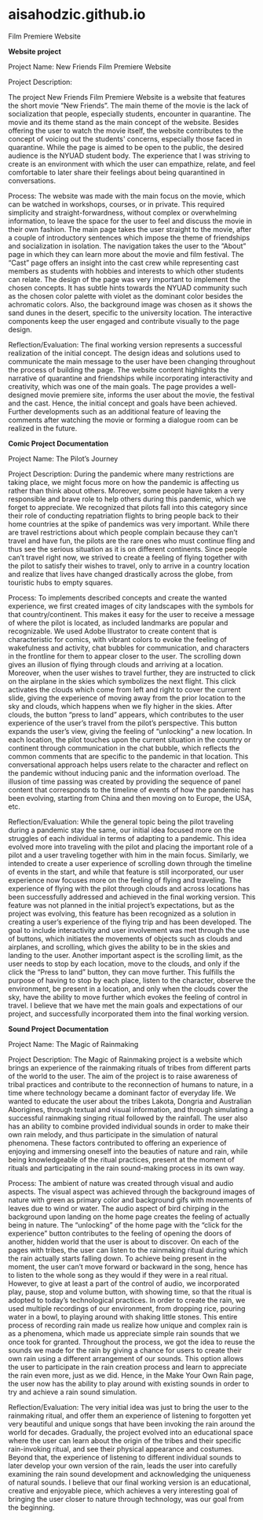 # aisahodzic.github.io
Film Premiere Website

<b>Website project</b>

Project Name: New Friends Film Premiere Website

Project Description: 

The project New Friends Film Premiere Website is a website that features the short movie “New Friends”. The main theme of the movie is the lack of socialization that people, especially students, encounter in quarantine. The movie and its theme stand as the main concept of the website. Besides offering the user to watch the movie itself, the website contributes to the concept of voicing out the students' concerns, especially those faced in quarantine. While the page is aimed to be open to the public, the desired audience is the NYUAD student body. The experience that I was striving to create is an environment with which the user can empathize, relate, and feel comfortable to later share their feelings about being quarantined in conversations. 

Process: 
The website was made with the main focus on the movie, which can be watched in workshops, courses, or in private. This required simplicity and straight-forwardness, without complex or overwhelming information, to leave the space for the user to feel and discuss the movie in their own fashion. The main page takes the user straight to the movie, after a couple of introductory sentences which impose the theme of friendships and socialization in isolation. The navigation takes the user to the “About” page in which they can learn more about the movie and film festival. The “Cast” page offers an insight into the cast crew while representing cast members as students with hobbies and interests to which other students can relate. The design of the page was very important to implement the chosen concepts. It has subtle hints towards the NYUAD community such as the chosen color palette with violet as the dominant color besides the achromatic colors. Also, the background image was chosen as it shows the sand dunes in the desert, specific to the university location. The interactive components keep the user engaged and contribute visually to the page design. 

Reflection/Evaluation: 
The final working version represents a successful realization of the initial concept. The design ideas and solutions used to communicate the main message to the user have been changing throughout the process of building the page. The website content highlights the narrative of quarantine and friendships while incorporating interactivity and creativity, which was one of the main goals. The page provides a well-designed movie premiere site, informs the user about the movie, the festival and the cast. Hence, the initial concept and goals have been achieved. Further developments such as an additional feature of leaving the comments after watching the movie or forming a dialogue room can be realized in the future. 




<b>Comic Project Documentation</b>

Project Name: The Pilot’s Journey 

Project Description: During the pandemic where many restrictions are taking place, we might focus more on how the pandemic is affecting us rather than think about others. Moreover, some people have taken a very responsible and brave role to help others during this pandemic, which we forget to appreciate. We recognized that pilots fall into this category since their role of conducting repatriation flights to bring people back to their home countries at the spike of pandemics was very important. While there are travel restrictions about which people complain because they can’t travel and have fun, the pilots are the rare ones who must continue fling and thus see the serious situation as it is on different continents. Since people can’t travel right now, we strived to create a feeling of flying together with the pilot to satisfy their wishes to travel, only to arrive in a country location and realize that lives have changed drastically across the globe, from touristic hubs to empty squares. 

Process: 
To implements described concepts and create the wanted experience, we first created images of city landscapes with the symbols for that country/continent. This makes it easy for the user to receive a message of where the pilot is located, as included landmarks are popular and recognizable. We used Adobe Illustrator to create content that is characteristic for comics, with vibrant colors to evoke the feeling of wakefulness and activity, chat bubbles for communication, and characters in the frontline for them to appear closer to the user. The scrolling down gives an illusion of flying through clouds and arriving at a location. Moreover, when the user wishes to travel further, they are instructed to click on the airplane in the skies which symbolizes the next flight. This click activates the clouds which come from left and right to cover the current slide, giving the experience of moving away from the prior location to the sky and clouds, which happens when we fly higher in the skies. After clouds, the button “press to land” appears, which contributes to the user experience of the user’s travel from the pilot’s perspective. This button expands the user’s view, giving the feeling of “unlocking” a new location.  In each location, the pilot touches upon the current situation in the country or continent through communication in the chat bubble, which reflects the common comments that are specific to the pandemic in that location. This conversational approach helps users relate to the character and reflect on the pandemic without inducing panic and the information overload. The illusion of time passing was created by providing the sequence of panel content that corresponds to the timeline of events of how the pandemic has been evolving, starting from China and then moving on to Europe, the USA, etc.
 
Reflection/Evaluation: 
While the general topic being the pilot traveling during a pandemic stay the same, our initial idea focused more on the struggles of each individual in terms of adapting to a pandemic. This idea evolved more into traveling with the pilot and placing the important role of a pilot and a user traveling together with him in the main focus. Similarly, we intended to create a user experience of scrolling down through the timeline of events in the start, and while that feature is still incorporated, our user experience now focuses more on the feeling of flying and traveling. The experience of flying with the pilot through clouds and across locations has been successfully addressed and achieved in the final working version. This feature was not planned in the initial project’s expectations, but as the project was evolving, this feature has been recognized as a solution in creating a user’s experience of the flying trip and has been developed. The goal to include interactivity and user involvement was met through the use of buttons, which initiates the movements of objects such as clouds and airplanes, and scrolling, which gives the ability to be in the skies and landing to the user. Another important aspect is the scrolling limit, as the user needs to stop by each location, move to the clouds, and only if the click the “Press to land” button, they can move further. This fulfills the purpose of having to stop by each place, listen to the character, observe the environment, be present in a location, and only when the clouds cover the sky, have the ability to move further which evokes the feeling of control in travel. I believe that we have met the main goals and expectations of our project, and successfully incorporated them into the final working version. 



<b>Sound Project Documentation</b>

Project Name: The Magic of Rainmaking 

Project Description:
The Magic of Rainmaking project is a website which brings an experience of the rainmaking rituals of tribes from different parts of the world to the user. The aim of the project is to raise awareness of tribal practices and contribute to the reconnection of humans to nature, in a time where technology became a dominant factor of everyday life. We wanted to educate the user about the tribes Lakota, Dongria and Australian Aborigines, through textual and visual information, and through simulating a successful rainmaking singing ritual followed by the rainfall. The user also has an ability to combine provided individual sounds in order to make their own rain melody, and thus participate in the simulation of natural phenomena. These factors contributed to offering an experience of enjoying and immersing oneself into the beauties of nature and rain, while being knowledgeable of the ritual practices, present at the moment of rituals and participating in the rain sound-making process in its own way. 

Process:
The ambient of nature was created through visual and audio aspects. The visual aspect was achieved through the background images of nature with green as primary color and background gifs with movements of leaves due to wind or water. The audio aspect of bird chirping in the background upon landing on the home page creates the feeling of actually being in nature. The “unlocking” of the home page with the “click for the experience” button contributes to the feeling of opening the doors of another, hidden world that the user is about to discover. On each of the pages with tribes, the user can listen to the rainmaking ritual during which the rain actually starts falling down. To achieve being present in the moment, the user can’t move forward or backward in the song, hence has to listen to the whole song as they would if they were in a real ritual. However, to give at least a part of the control of audio, we incorporated play, pause, stop and volume button, with showing time, so that the ritual is adopted to today’s technological practices. In order to create the rain, we used multiple recordings of our environment, from dropping rice, pouring water in a bowl, to playing around with shaking little stones. This entire process of recording rain made us realize how unique and complex rain is as a phenomena, which made us appreciate simple rain sounds that we once took for granted.  Throughout the process, we got the idea to reuse the sounds we made for the rain by giving a chance for users to create their own rain using a different arrangement of our sounds. This option allows the user to participate in the rain creation process and learn to appreciate the rain even more, just as we did. Hence, in the Make Your Own Rain page, the user now has the ability to play around with existing sounds in order to try and achieve a rain sound simulation. 

Reflection/Evaluation: 
The very initial idea was just to bring the user to the rainmaking ritual, and offer them an experience of listening to forgotten yet very beautiful and unique songs that have been invoking the rain around the world for decades. Gradually, the project evolved into an educational space where the user can learn about the origin of the tribes and their specific rain-invoking ritual, and see their physical appearance and costumes. Beyond that, the experience of listening to different individual sounds to later develop your own version of the rain, leads the user into carefully examining the rain sound development and acknowledging the uniqueness of natural sounds. I believe that our final working version is an educational, creative and enjoyable piece, which achieves a very interesting goal of bringing the user closer to nature through technology, was our goal from the beginning.   


